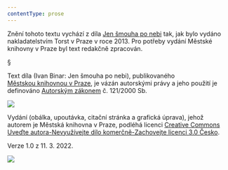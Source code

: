 ```yaml
---
contentType: prose
---
```


Znění tohoto textu vychází z díla [Jen šmouha po nebi](https://search.mlp.cz/cz/titul/jen-smouha-po-nebi/3892053/#/) tak, jak bylo vydáno nakladatelstvím Torst v Praze v roce 2013. Pro potřeby vydání Městské knihovny v Praze byl text redakčně zpracován.

§

Text díla (Ivan Binar: Jen šmouha po nebi), publikovaného [Městskou knihovnou v Praze](https://www.mlp.cz/cz/), je vázán autorskými právy a jeho použití je definováno [Autorským zákonem](https://www.mkcr.cz/predpisy-zakonu-709.html) č. 121/2000 Sb.

![](../Images/image001.jpg)

Vydání (obálka, upoutávka, citační stránka a grafická úprava), jehož autorem je Městská knihovna v Praze, podléhá licenci [Creative Commons Uveďte autora-Nevyužívejte dílo komerčně-Zachovejte licenci 3.0 Česko](https://creativecommons.org/licenses/by-nc-sa/3.0/cz/).

  

Verze 1.0 z 11. 3. 2022.

![](../Images/image002.jpg)
